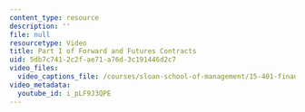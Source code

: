 ```yaml
---
content_type: resource
description: ''
file: null
resourcetype: Video
title: Part I of Forward and Futures Contracts
uid: 5db7c741-2c2f-ae71-a76d-3c191446d2c7
video_files:
  video_captions_file: /courses/sloan-school-of-management/15-401-finance-theory-i-fall-2008/video-lectures-and-slides/forward-and-futures-contracts/part-i-of-forward-and-futures-contracts/i_pLF9J3QPE.vtt
video_metadata:
  youtube_id: i_pLF9J3QPE
---
```

